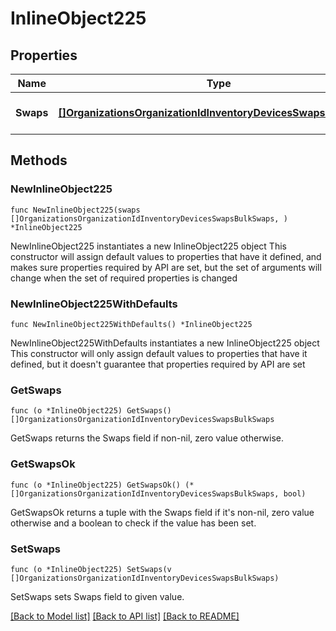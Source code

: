 # InlineObject225

## Properties

Name | Type | Description | Notes
------------ | ------------- | ------------- | -------------
**Swaps** | [**[]OrganizationsOrganizationIdInventoryDevicesSwapsBulkSwaps**](OrganizationsOrganizationIdInventoryDevicesSwapsBulkSwaps.md) | List of replacments to perform | 

## Methods

### NewInlineObject225

`func NewInlineObject225(swaps []OrganizationsOrganizationIdInventoryDevicesSwapsBulkSwaps, ) *InlineObject225`

NewInlineObject225 instantiates a new InlineObject225 object
This constructor will assign default values to properties that have it defined,
and makes sure properties required by API are set, but the set of arguments
will change when the set of required properties is changed

### NewInlineObject225WithDefaults

`func NewInlineObject225WithDefaults() *InlineObject225`

NewInlineObject225WithDefaults instantiates a new InlineObject225 object
This constructor will only assign default values to properties that have it defined,
but it doesn't guarantee that properties required by API are set

### GetSwaps

`func (o *InlineObject225) GetSwaps() []OrganizationsOrganizationIdInventoryDevicesSwapsBulkSwaps`

GetSwaps returns the Swaps field if non-nil, zero value otherwise.

### GetSwapsOk

`func (o *InlineObject225) GetSwapsOk() (*[]OrganizationsOrganizationIdInventoryDevicesSwapsBulkSwaps, bool)`

GetSwapsOk returns a tuple with the Swaps field if it's non-nil, zero value otherwise
and a boolean to check if the value has been set.

### SetSwaps

`func (o *InlineObject225) SetSwaps(v []OrganizationsOrganizationIdInventoryDevicesSwapsBulkSwaps)`

SetSwaps sets Swaps field to given value.



[[Back to Model list]](../README.md#documentation-for-models) [[Back to API list]](../README.md#documentation-for-api-endpoints) [[Back to README]](../README.md)


